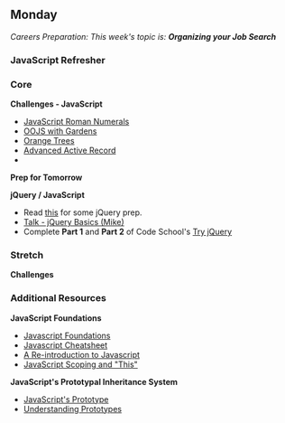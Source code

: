 ## Monday

_Careers Preparation: This week's topic is: **Organizing your Job Search**_

### JavaScript Refresher

### Core

**Challenges - JavaScript**

- [JavaScript Roman Numerals](../../../../javascript-roman-numerals-challenge)
- [OOJS with Gardens](../../../../oojs-garden-challenge)
- [Orange Trees](../../../../oojs-orange-tree-challenge)
- [Advanced Active Record](../../../../active-record-associations-drill-hotels-challenge)
- 
**Prep for Tomorrow**

**jQuery / JavaScript**

- Read [this](http://www.smashingmagazine.com/2014/05/29/mystery-jquery-object-syntax-basic-introduction/) for some jQuery prep.
- [Talk - jQuery Basics (Mike)](https://talks.devbootcamp.com/2015-chicago-squirrels-aeu-a-jquery-basics)
- Complete **Part 1** and **Part 2** of Code School's [Try jQuery](https://www.codeschool.com/courses/try-jquery)

### Stretch

**Challenges**

### Additional Resources

**JavaScript Foundations**

- [Javascript Foundations](http://teamtreehouse.com/library/javascript-foundations)
- [Javascript Cheatsheet](http://wps.aw.com/wps/media/objects/2234/2287950/javascript_refererence.pdf)
- [A Re-introduction to Javascript](https://developer.mozilla.org/en-US/docs/Web/JavaScript/A_re-introduction_to_JavaScript)
- [JavaScript Scoping and "This"](https://talks.devbootcamp.com/javascript-scoping-and-this)

**JavaScript's Prototypal Inheritance System**

- [JavaScript's Prototype](http://javascriptissexy.com/javascript-prototype-in-plain-detailed-language/)
- [Understanding Prototypes](https://javascriptweblog.wordpress.com/2010/06/07/understanding-javascript-prototypes/)
